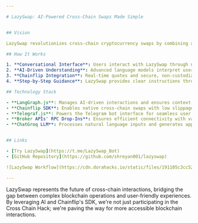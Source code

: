 ```yaml
---

# LazySwap: AI-Powered Cross-Chain Swaps Made Simple


## Vision

LazySwap revolutionizes cross-chain cryptocurrency swaps by combining artificial intelligence with Chainflip's powerful SDK. Our vision is to make complex blockchain operations as simple as sending a text message, accessible to users of all experience levels.

## How It Works

1. **Conversational Interface**: Users interact with LazySwap through natural language on Telegram.
2. **AI-Driven Understanding**: Advanced language models interpret user requests and guide the conversation.
3. **Chainflip Integration**: Real-time quotes and secure, non-custodial swaps are facilitated using the Chainflip SDK.
4. **Step-by-Step Guidance**: LazySwap provides clear instructions throughout the entire swap process.

## Technology Stack

- **LangGraph.js**: Manages AI-driven interactions and ensures context-aware communication.
- **Chainflip SDK**: Enables native cross-chain swaps with low slippage across a wide range of tokens and chains.
- **Telegraf.js**: Powers the Telegram bot interface for seamless user interactions.
- **Broker APIs' RPC Drop-Ins**: Ensures efficient connectivity with various blockchain networks.
- **ChatGroq LLM**: Processes natural language inputs and generates appropriate responses.


## Links

- [Try LazySwap](https://t.me/LazySwap_Bot)
- [GitHub Repository](https://github.com/shreyan001/lazyswap)

![LazySwap Workflow](https://cdn.dorahacks.io/static/files/191105c3cc5269f3940254e4b588bce3.png)

---
```


LazySwap represents the future of cross-chain interactions, bridging the gap between complex blockchain operations and user-friendly experiences. By leveraging AI and Chainflip's SDK, we're not just participating in the Cross Chain Hack; we're paving the way for more accessible blockchain interactions.
